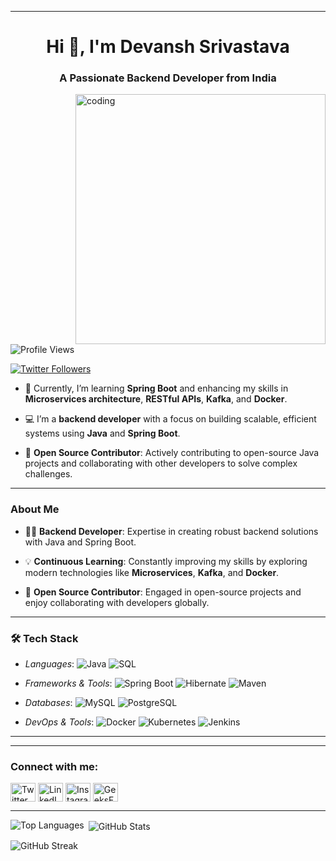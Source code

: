
---

<h1 align="center">Hi 👋, I'm Devansh Srivastava</h1>
<h3 align="center">A Passionate Backend Developer from India</h3>

<img align="right" alt="coding" width="400" src="https://user-images.githubusercontent.com/55389276/140866485-8fb1c876-9a8f-4d6a-98dc-08c4981eaf70.gif">

<p align="left"> <img src="https://komarev.com/ghpvc/?username=devloperdevansh&label=Profile%20views&color=0e75b6&style=flat" alt="Profile Views" /> </p>

<p align="left"> <a href="https://twitter.com/@devansh11371177" target="_blank"><img src="https://img.shields.io/twitter/follow/@devansh11371177?logo=twitter&style=for-the-badge" alt="Twitter Followers" /></a> </p>

- 🌱 Currently, I’m learning **Spring Boot** and enhancing my skills in **Microservices architecture**, **RESTful APIs**, **Kafka**, and **Docker**.

- 💻 I’m a **backend developer** with a focus on building scalable, efficient systems using **Java** and **Spring Boot**.

- 🤝 **Open Source Contributor**: Actively contributing to open-source Java projects and collaborating with other developers to solve complex challenges.

---

<h3>About Me</h3>

- 👨‍💻 **Backend Developer**: Expertise in creating robust backend solutions with Java and Spring Boot.

- 💡 **Continuous Learning**: Constantly improving my skills by exploring modern technologies like **Microservices**, **Kafka**, and **Docker**.

- 🌱 **Open Source Contributor**: Engaged in open-source projects and enjoy collaborating with developers globally.

---

### 🛠 Tech Stack

- *Languages*: 
  ![Java](https://img.shields.io/badge/Java-%23ED8B00.svg?style=flat&logo=java&logoColor=white) 
  ![SQL](https://img.shields.io/badge/SQL-025E8C.svg?style=flat&logo=postgresql&logoColor=white)

- *Frameworks & Tools*:
  ![Spring Boot](https://img.shields.io/badge/Spring%20Boot-%236DB33F.svg?style=flat&logo=spring-boot&logoColor=white)
  ![Hibernate](https://img.shields.io/badge/Hibernate-%234B6C3E.svg?style=flat&logo=hibernate&logoColor=white)
  ![Maven](https://img.shields.io/badge/Maven-C71A36.svg?style=flat&logo=apache-maven&logoColor=white)

- *Databases*:
  ![MySQL](https://img.shields.io/badge/MySQL-%2300f.svg?style=flat&logo=mysql&logoColor=white)
  ![PostgreSQL](https://img.shields.io/badge/PostgreSQL-%23336791.svg?style=flat&logo=postgresql&logoColor=white)

- *DevOps & Tools*:
  ![Docker](https://img.shields.io/badge/Docker-%230db7ed.svg?style=flat&logo=docker&logoColor=white)
  ![Kubernetes](https://img.shields.io/badge/Kubernetes-%23326CE5.svg?style=flat&logo=kubernetes&logoColor=white)
  ![Jenkins](https://img.shields.io/badge/Jenkins-%232C5263.svg?style=flat&logo=jenkins&logoColor=white)

---

---

<h3 align="left">Connect with me:</h3>
<p align="left">
<a href="https://twitter.com/@devansh11371177" target="_blank"><img align="center" src="https://raw.githubusercontent.com/rahuldkjain/github-profile-readme-generator/master/src/images/icons/Social/twitter.svg" alt="Twitter" height="30" width="40" /></a>
<a href="https://linkedin.com/in/devansh-srivastava" target="_blank"><img align="center" src="https://raw.githubusercontent.com/rahuldkjain/github-profile-readme-generator/master/src/images/icons/Social/linked-in-alt.svg" alt="LinkedIn" height="30" width="40" /></a>
<a href="https://instagram.com/irreplaceable__ayush" target="_blank"><img align="center" src="https://raw.githubusercontent.com/rahuldkjain/github-profile-readme-generator/master/src/images/icons/Social/instagram.svg" alt="Instagram" height="30" width="40" /></a>
<a href="https://auth.geeksforgeeks.org/user/srivastavdevansh523" target="_blank"><img align="center" src="https://raw.githubusercontent.com/rahuldkjain/github-profile-readme-generator/master/src/images/icons/Social/geeks-for-geeks.svg" alt="GeeksForGeeks" height="30" width="40" /></a>
</p>

---

<p><img align="left" src="https://github-readme-stats.vercel.app/api/top-langs?username=devloperdevansh&show_icons=true&locale=en&layout=compact" alt="Top Languages" /></p>

<p>&nbsp;<img align="center" src="https://github-readme-stats.vercel.app/api?username=devloperdevansh&show_icons=true&locale=en" alt="GitHub Stats" /></p>

<p><img align="center" src="https://github-readme-streak-stats.herokuapp.com/?user=devloperdevansh&" alt="GitHub Streak" /></p>



